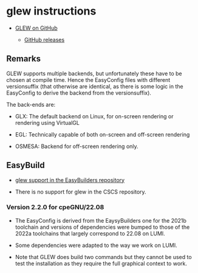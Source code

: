 # glew instructions

-   [GLEW on GitHub](https://github.com/nigels-com/glew)
    
    -   [GitHub releases](https://github.com/nigels-com/glew/releases)
    
    
## Remarks

GLEW supports multiple backends, but unfortunately these have to be chosen at
compile time. Hence the EasyConfig files with different versionsuffix (that otherwise
are identical, as there is some logic in the EasyConfig to derive the backend from
the versionsuffix).

The back-ends are:

-   GLX: The default backend on Linux, for on-screen rendering or rendering using
    VirtualGL

-   EGL: Technically capable of both on-screen and off-screen rendering

-   OSMESA: Backend for off-screen rendering only.


## EasyBuild

-   [glew support in the EasyBuilders repository](https://github.com/easybuilders/easybuild-easyconfigs/tree/develop/easybuild/easyconfigs/g/glew)

-   There is no support for glew in the CSCS repository.


### Version 2.2.0 for cpeGNU/22.08

-   The EasyConfig is derived from the EaysyBuilders one for the 2021b toolchain and
    versions of dependencies were bumped to those of the 2022a toolchains that largely
    correspond to 22.08 on LUMI.
    
-   Some dependencies were adapted to the way we work on LUMI.

-   Note that GLEW does build two commands but they cannot be used to test the installation
    as they require the full graphical context to work.
